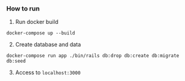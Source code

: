 ### How to run
1. Run docker build
  ```
  docker-compose up --build
  ```
2. Create database and data
  ```
  docker-compose run app ./bin/rails db:drop db:create db:migrate db:seed
  ```
3. Access to `localhost:3000`
